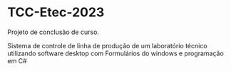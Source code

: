 # TCC-Etec-2023
Projeto de conclusão de curso.  

Sistema de controle de linha de produção de um laboratório técnico utilizando software desktop com Formulários do windows e programação em C#
